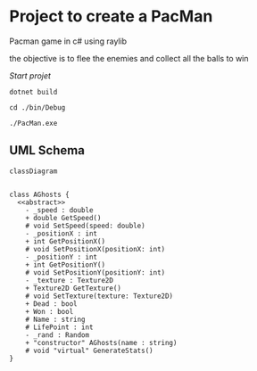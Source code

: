 # Project to create a PacMan

Pacman game in c# using raylib

the objective is to flee the enemies and collect all the balls to win

*Start projet*

```
dotnet build
```

```
cd ./bin/Debug
```

```
./PacMan.exe
```

## UML Schema
```mermaid
classDiagram


class AGhosts {
  <<abstract>>
    - _speed : double
    + double GetSpeed()
    # void SetSpeed(speed: double)
    - _positionX : int
    + int GetPositionX()
    # void SetPositionX(positionX: int)
    - _positionY : int
    + int GetPositionY()
    # void SetPositionY(positionY: int)
    - _texture : Texture2D
    + Texture2D GetTexture()
    # void SetTexture(texture: Texture2D)
    + Dead : bool
    + Won : bool
    # Name : string
    # LifePoint : int
    - _rand : Random
    + "constructor" AGhosts(name : string)
    # void "virtual" GenerateStats()
}